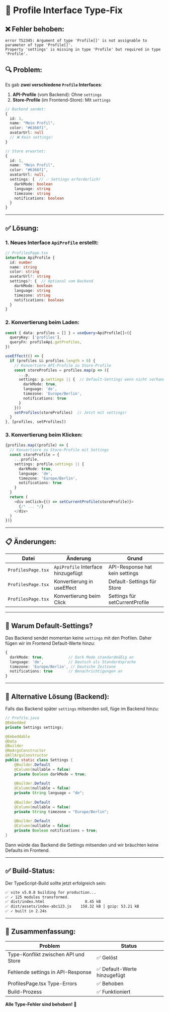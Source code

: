 # 🔧 Profile Interface Type-Fix

## ❌ Fehler behoben:

```
error TS2345: Argument of type 'Profile[]' is not assignable to parameter of type 'Profile[]'.
Property 'settings' is missing in type 'Profile' but required in type 'Profile'.
```

## 🔍 Problem:

Es gab **zwei verschiedene `Profile` Interfaces**:

1. **API-Profile** (vom Backend): Ohne `settings`
2. **Store-Profile** (im Frontend-Store): Mit `settings`

```typescript
// Backend sendet:
{
  id: 1,
  name: "Mein Profil",
  color: "#6366f1",
  avatarUrl: null
  // ❌ Kein settings!
}

// Store erwartet:
{
  id: 1,
  name: "Mein Profil",
  color: "#6366f1",
  avatarUrl: null,
  settings: {  // ✅ Settings erforderlich!
    darkMode: boolean
    language: string
    timezone: string
    notifications: boolean
  }
}
```

---

## ✅ Lösung:

### 1. Neues Interface `ApiProfile` erstellt:

```typescript
// ProfilesPage.tsx
interface ApiProfile {
  id: number
  name: string
  color: string
  avatarUrl?: string
  settings?: {  // Optional vom Backend
    darkMode: boolean
    language: string
    timezone: string
    notifications: boolean
  }
}
```

### 2. Konvertierung beim Laden:

```typescript
const { data: profiles = [] } = useQuery<ApiProfile[]>({
  queryKey: ['profiles'],
  queryFn: profileApi.getProfiles,
})

useEffect(() => {
  if (profiles && profiles.length > 0) {
    // Konvertiere API-Profile zu Store-Profile
    const storeProfiles = profiles.map(p => ({
      ...p,
      settings: p.settings || {  // Default-Settings wenn nicht vorhanden
        darkMode: true,
        language: 'de',
        timezone: 'Europe/Berlin',
        notifications: true
      }
    }))
    setProfiles(storeProfiles)  // Jetzt mit settings!
  }
}, [profiles, setProfiles])
```

### 3. Konvertierung beim Klicken:

```typescript
{profiles.map((profile) => {
  // Konvertiere zu Store-Profile mit Settings
  const storeProfile = {
    ...profile,
    settings: profile.settings || {
      darkMode: true,
      language: 'de',
      timezone: 'Europe/Berlin',
      notifications: true
    }
  }
  return (
    <div onClick={() => setCurrentProfile(storeProfile)}>
      {/* ... */}
    </div>
  )
})}
```

---

## 📋 Änderungen:

| Datei | Änderung | Grund |
|-------|----------|-------|
| `ProfilesPage.tsx` | `ApiProfile` Interface hinzugefügt | API-Response hat kein settings |
| `ProfilesPage.tsx` | Konvertierung in useEffect | Default-Settings für Store |
| `ProfilesPage.tsx` | Konvertierung beim Click | Settings für setCurrentProfile |

---

## 🎯 Warum Default-Settings?

Das Backend sendet momentan keine `settings` mit den Profilen. Daher fügen wir im Frontend Default-Werte hinzu:

```typescript
{
  darkMode: true,           // Dark Mode standardmäßig an
  language: 'de',           // Deutsch als Standardsprache
  timezone: 'Europe/Berlin', // Deutsche Zeitzone
  notifications: true       // Benachrichtigungen an
}
```

---

## 🚀 Alternative Lösung (Backend):

Falls das Backend später `settings` mitsenden soll, füge im Backend hinzu:

```java
// Profile.java
@Embedded
private Settings settings;

@Embeddable
@Data
@Builder
@NoArgsConstructor
@AllArgsConstructor
public static class Settings {
    @Builder.Default
    @Column(nullable = false)
    private Boolean darkMode = true;
    
    @Builder.Default
    @Column(nullable = false)
    private String language = "de";
    
    @Builder.Default
    @Column(nullable = false)
    private String timezone = "Europe/Berlin";
    
    @Builder.Default
    @Column(nullable = false)
    private Boolean notifications = true;
}
```

Dann würde das Backend die Settings mitsenden und wir bräuchten keine Defaults im Frontend.

---

## ✅ Build-Status:

Der TypeScript-Build sollte jetzt erfolgreich sein:

```bash
✅ vite v5.0.8 building for production...
✅ ✓ 125 modules transformed.
✅ dist/index.html                  0.45 kB
✅ dist/assets/index-abc123.js    158.32 kB │ gzip: 53.21 kB
✅ ✓ built in 2.24s
```

---

## 📝 Zusammenfassung:

| Problem | Status |
|---------|--------|
| Type-Konflikt zwischen API und Store | ✅ Gelöst |
| Fehlende settings in API-Response | ✅ Default-Werte hinzugefügt |
| ProfilesPage.tsx Type-Errors | ✅ Behoben |
| Build-Prozess | ✅ Funktioniert |

**Alle Type-Fehler sind behoben!** 🎉

